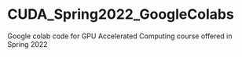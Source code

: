 # CUDA_Spring2022_GoogleColabs
Google colab code for GPU Accelerated Computing course offered in Spring 2022
